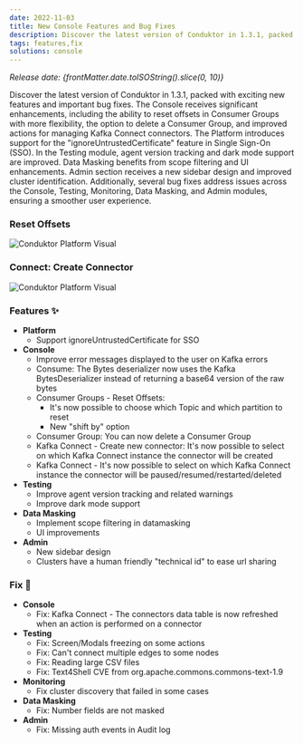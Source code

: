 ```yaml
---
date: 2022-11-03
title: New Console Features and Bug Fixes
description: Discover the latest version of Conduktor in 1.3.1, packed with exciting new features and important bug fixes.
tags: features,fix
solutions: console
---
```


*Release date: {frontMatter.date.toISOString().slice(0, 10)}*

Discover the latest version of Conduktor in 1.3.1, packed with exciting new features and important bug fixes. The Console receives significant enhancements, including the ability to reset offsets in Consumer Groups with more flexibility, the option to delete a Consumer Group, and improved actions for managing Kafka Connect connectors. The Platform introduces support for the "ignoreUntrustedCertificate" feature in Single Sign-On (SSO). In the Testing module, agent version tracking and dark mode support are improved. Data Masking benefits from scope filtering and UI enhancements. Admin section receives a new sidebar design and improved cluster identification. Additionally, several bug fixes address issues across the Console, Testing, Monitoring, Data Masking, and Admin modules, ensuring a smoother user experience.

### Reset Offsets

<img src="/images/changelog/platform/console-reset-offsets.png" alt="Conduktor Platform Visual" />

### Connect: Create Connector

<img src="/images/changelog/platform/console-connect.png" alt="Conduktor Platform Visual" />

### Features ✨

- **Platform**
  - Support ignoreUntrustedCertificate for SSO
- **Console**
  - Improve error messages displayed to the user on Kafka errors
  - Consume: The Bytes deserializer now uses the Kafka BytesDeserializer instead of returning a base64 version of the raw bytes
  - Consumer Groups - Reset Offsets:
    - It's now possible to choose which Topic and which partition to reset
    - New "shift by" option
  - Consumer Group: You can now delete a Consumer Group
  - Kafka Connect - Create new connector: It's now possible to select on which Kafka Connect instance the connector will be created
  - Kafka Connect - It's now possible to select on which Kafka Connect instance the connector will be paused/resumed/restarted/deleted
- **Testing**
  - Improve agent version tracking and related warnings
  - Improve dark mode support
- **Data Masking**
  - Implement scope filtering in datamasking
  - UI improvements
- **Admin**
  - New sidebar design
  - Clusters have a human friendly "technical id" to ease url sharing

### Fix 🔨

- **Console**
  - Fix: Kafka Connect - The connectors data table is now refreshed when an action is performed on a connector
- **Testing**
  - Fix: Screen/Modals freezing on some actions
  - Fix: Can't connect multiple edges to some nodes
  - Fix: Reading large CSV files
  - Fix: Text4Shell CVE from org.apache.commons.commons-text-1.9
- **Monitoring**
  - Fix cluster discovery that failed in some cases
- **Data Masking**
  - Fix: Number fields are not masked
- **Admin**
  - Fix: Missing auth events in Audit log
